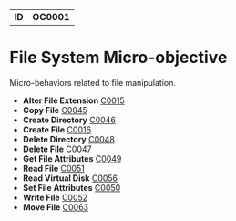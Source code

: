 |||
|---|---|
|**ID**|**OC0001**|


# File System Micro-objective #
Micro-behaviors related to file manipulation.

* **Alter File Extension** [C0015](../file-system/alter-extend.md)
* **Copy File** [C0045](../file-system/copy-file.md)
* **Create Directory** [C0046](../file-system/create-dir.md)
* **Create File** [C0016](../file-system/create-file.md)
* **Delete Directory** [C0048](../file-system/delete-dir.md)
* **Delete File** [C0047](../file-system/delete-file.md)
* **Get File Attributes** [C0049](../file-system/get-file-attr.md)
* **Read File** [C0051](../file-system/read-file.md)
* **Read Virtual Disk** [C0056](../file-system/read-virtual-disk.md)
* **Set File Attributes** [C0050](../file-system/set-file-attr.md)
* **Write File** [C0052](../file-system/write-file.md)
* **Move File** [C0063](../file-system/move-file.md)